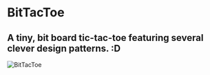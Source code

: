 # BitTacToe
## A tiny, bit board tic-tac-toe featuring several clever design patterns. :D
![BitTacToe](art/BitTacToe.gif)
